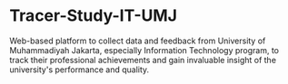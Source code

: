 # Tracer-Study-IT-UMJ
Web-based platform to collect data and feedback from University of Muhammadiyah Jakarta, especially Information Technology program, to track their professional achievements and gain invaluable insight of the university's performance and quality.
